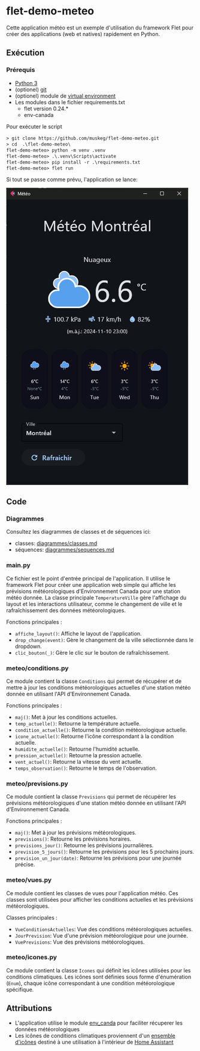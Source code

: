 # flet-demo-meteo

Cette application météo est un exemple d'utilisation du framework Flet pour créer des applications (web et natives) rapidement en Python.


## Exécution

### Prérequis
* [Python 3](https://www.python.org/downloads/)
* (optionel) [git](https://git-scm.com/downloads) 
* (optionel) module de [virtual environment](https://packaging.python.org/en/latest/guides/installing-using-pip-and-virtual-environments/)
* Les modules dans le fichier requirements.txt
  * flet version 0.24.*
  * env-canada


Pour exécuter le script
```
> git clone https://github.com/muskeg/flet-demo-meteo.git
> cd  .\flet-demo-meteo\
flet-demo-meteo> python -m venv .venv
flet-demo-meteo> .\.venv\Scripts\activate
flet-demo-meteo> pip install -r .\requirements.txt
flet-demo-meteo> flet run
```
Si tout se passe comme prévu, l'application se lance:

![alt text](image.png)

## Code

### Diagrammes
Consultez les diagrammes de classes et de séquences ici:
* classes: [diagrammes/classes.md](https://github.com/muskeg/flet-demo-meteo/blob/main/diagrammes/classes.md)
* séquences: [diagrammes/sequences.md](https://github.com/muskeg/flet-demo-meteo/blob/main/diagrammes/sequences.md)

### main.py

Ce fichier est le point d'entrée principal de l'application. Il utilise le framework Flet pour créer une application web simple qui affiche les prévisions météorologiques d'Environnement Canada pour une station météo donnée. La classe principale `TemperatureVille` gère l'affichage du layout et les interactions utilisateur, comme le changement de ville et le rafraîchissement des données météorologiques.

Fonctions principales :
- `affiche_layout()`: Affiche le layout de l'application.
- `drop_change(event)`: Gère le changement de la ville sélectionnée dans le dropdown.
- `clic_bouton(_)`: Gère le clic sur le bouton de rafraîchissement.

### meteo/conditions.py

Ce module contient la classe `Conditions` qui permet de récupérer et de mettre à jour les conditions météorologiques actuelles d'une station météo donnée en utilisant l'API d'Environnement Canada.

Fonctions principales :
- `maj()`: Met à jour les conditions actuelles.
- `temp_actuelle()`: Retourne la température actuelle.
- `condition_actuelle()`: Retourne la condition météorologique actuelle.
- `icone_actuelle()`: Retourne l'icône correspondant à la condition actuelle.
- `humidite_actuelle()`: Retourne l'humidité actuelle.
- `pression_actuelle()`: Retourne la pression actuelle.
- `vent_actuel()`: Retourne la vitesse du vent actuelle.
- `temps_observation()`: Retourne le temps de l'observation.

### meteo/previsions.py

Ce module contient la classe `Previsions` qui permet de récupérer les prévisions météorologiques d'une station météo donnée en utilisant l'API d'Environnement Canada.

Fonctions principales :
- `maj()`: Met à jour les prévisions météorologiques.
- `previsions()`: Retourne les prévisions horaires.
- `previsions_jour()`: Retourne les prévisions journalières.
- `prevision_5_jours()`: Retourne les prévisions pour les 5 prochains jours.
- `prevision_un_jour(date)`: Retourne les prévisions pour une journée précise.

### meteo/vues.py

Ce module contient les classes de vues pour l'application météo. Ces classes sont utilisées pour afficher les conditions actuelles et les prévisions météorologiques.

Classes principales :
- `VueConditionsActuelles`: Vue des conditions météorologiques actuelles.
- `JourPrevision`: Vue d'une prévision météorologique pour une journée.
- `VuePrevisions`: Vue des prévisions météorologiques.

### meteo/icones.py

Ce module contient la classe `Icones` qui définit les icônes utilisées pour les conditions climatiques. Les icônes sont définies sous forme d'énumération (`Enum`), chaque icône correspondant à une condition météorologique spécifique.

## Attributions

* L'application utilise le module [env_canda](https://github.com/michaeldavie/env_canada) pour faciliter récuperer les données météorologiques
* Les icônes de conditions climatiques proviennent d'un [ensemble d'icônes](https://github.com/Makin-Things/weather-icons) destiné à une utilisation à l'intérieur de [Home Assistant](https://www.home-assistant.io/)

